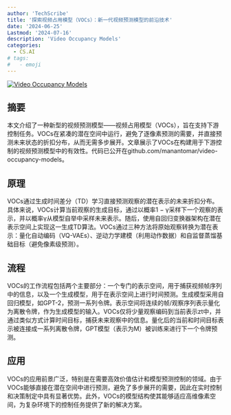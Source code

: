 ```yaml
---
author: 'TechScribe'
title: '探索视频占用模型（VOCs）：新一代视频预测模型的前沿技术'
date: '2024-06-25'
Lastmod: '2024-07-16'
description: 'Video Occupancy Models'
categories:
  - CS.AI
# tags:
#   - emoji
---
```


[![Video Occupancy Models](https://arxiv-research-1301205113.cos.ap-guangzhou.myqcloud.com/images/2407.09533v1.pdf_0.jpg)](https://arxiv.org/abs/2407.09533v1)

## 摘要

本文介绍了一种新型的视频预测模型——视频占用模型（VOCs），旨在支持下游控制任务。VOCs在紧凑的潜在空间中运行，避免了逐像素预测的需要，并直接预测未来状态的折扣分布，从而无需多步展开。文章展示了VOCs在构建用于下游控制的视频预测模型中的有效性。代码已公开在github.com/manantomar/video-occupancy-models。<!--more-->

## 原理

VOCs通过生成时间差分（TD）学习直接预测观察的潜在表示的未来折扣分布。具体来说，VOCs计算当前观察的生成目标，通过以概率1 − γ采样下一个观察的表示，并以概率γ从模型自举中采样未来表示。随后，使用自回归变换器架构在潜在表示空间上实现这一生成TD算法。VOCs通过三种方法将原始观察转换为潜在表示：量化自动编码（VQ-VAEs）、逆动力学建模（利用动作数据）和自监督蒸馏基础目标（避免像素级预测）。

## 流程

VOCs的工作流程包括两个主要部分：一个专门的表示空间，用于捕获视频帧序列中的信息，以及一个生成模型，用于在表示空间上进行时间预测。生成模型采用自回归模型，如GPT-2，预测一系列令牌。表示空间将连续的帧/观察序列表示量化为离散令牌，作为生成模型的输入。VOCs仅将少量观察编码到当前表示zt中，并通过类似方式计算时间目标，捕获未来观察中的信息。量化后的当前和时间目标表示被连接成一系列离散令牌，GPT模型（表示为M）被训练来进行下一个令牌预测。

## 应用

VOCs的应用前景广泛，特别是在需要高效价值估计和模型预测控制的领域。由于VOCs能够直接在潜在空间中进行预测，避免了多步展开的需要，因此在实时控制和决策制定中具有显著优势。此外，VOCs的模型结构使其能够适应高维像素空间，为复杂环境下的控制任务提供了新的解决方案。